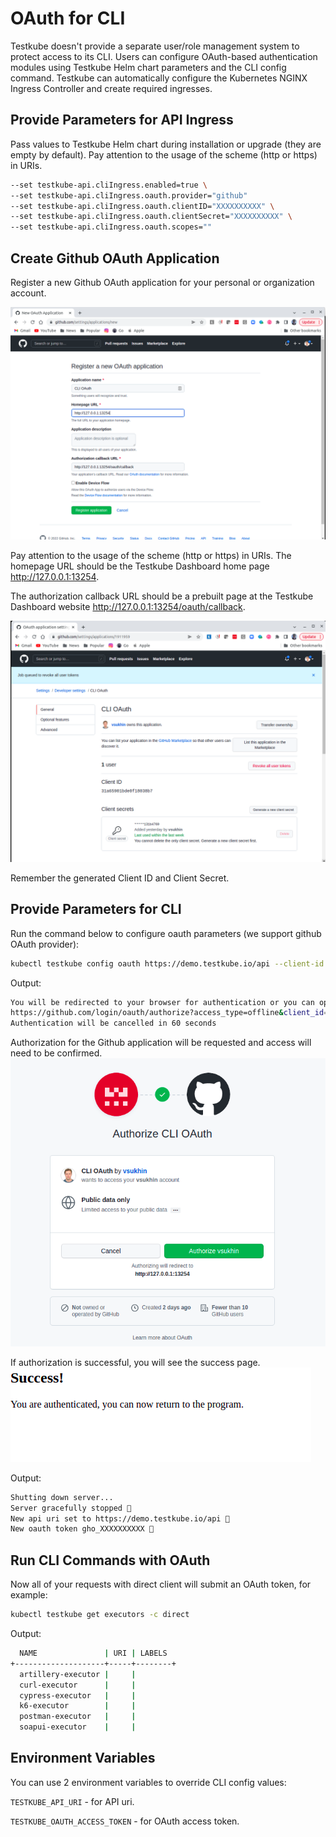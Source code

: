 # OAuth for CLI

Testkube doesn't provide a separate user/role management system to protect access to its CLI.
Users can configure OAuth-based authentication modules using Testkube Helm chart parameters and
the CLI config command.
Testkube can automatically configure the Kubernetes NGINX Ingress Controller and create required
ingresses.

## Provide Parameters for API Ingress

Pass values to Testkube Helm chart during installation or upgrade (they are empty by default).
Pay attention to the usage of the scheme (http or https) in URIs.

```sh
--set testkube-api.cliIngress.enabled=true \
--set testkube-api.cliIngress.oauth.provider="github"
--set testkube-api.cliIngress.oauth.clientID="XXXXXXXXXX" \
--set testkube-api.cliIngress.oauth.clientSecret="XXXXXXXXXX" \
--set testkube-api.cliIngress.oauth.scopes=""
```

## Create Github OAuth Application

Register a new Github OAuth application for your personal or organization account.

![Register new App](../../img/github_app_request_cli.png)

Pay attention to the usage of the scheme (http or https) in URIs.
The homepage URL should be the Testkube Dashboard home page http://127.0.0.1:13254.

The authorization callback URL should be a prebuilt page at the Testkube Dashboard website http://127.0.0.1:13254/oauth/callback.

![View created App](../../img/github_app_response_cli.png)

Remember the generated Client ID and Client Secret.

## Provide Parameters for CLI

Run the command below to configure oauth parameters (we support github OAuth provider):

```sh
kubectl testkube config oauth https://demo.testkube.io/api --client-id XXXXXXXXXX --client-secret XXXXXXXXXX
```

Output:

```sh
You will be redirected to your browser for authentication or you can open the url below manually
https://github.com/login/oauth/authorize?access_type=offline&client_id=XXXXXXXXXX&redirect_uri=http%3A%2F%2F127.0.0.1%3A13254%2Foauth%2Fcallback&response_type=code&state=iRQkcwXV
Authentication will be cancelled in 60 seconds
```

Authorization for the Github application will be requested and access will need to be confirmed.
![Confirm App authorization](../../img/github_app_authorize_cli.png)

If authorization is successful, you will see the success page.
![Success Page](../../img/github_app_success_cli.png)

Output:

```sh
Shutting down server...
Server gracefully stopped 🥇
New api uri set to https://demo.testkube.io/api 🥇
New oauth token gho_XXXXXXXXXX 🥇
```

## Run CLI Commands with OAuth

Now all of your requests with direct client will submit an OAuth token, for example:

```sh
kubectl testkube get executors -c direct
```

Output:

```sh
  NAME               | URI | LABELS
+--------------------+-----+--------+
  artillery-executor |     |
  curl-executor      |     |
  cypress-executor   |     |
  k6-executor        |     |
  postman-executor   |     |
  soapui-executor    |     |
```

## Environment Variables

You can use 2 environment variables to override CLI config values:

`TESTKUBE_API_URI` - for API uri.

`TESTKUBE_OAUTH_ACCESS_TOKEN` - for OAuth access token.
